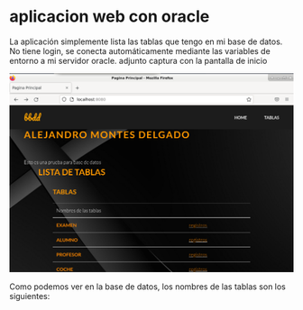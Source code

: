 # aplicacion web con oracle

La aplicación simplemente lista las tablas que tengo en mi base de datos. No tiene login, se conecta automáticamente mediante las variables de entorno a mi servidor oracle. adjunto captura con la pantalla de inicio

![captura1](/img/captura1.png)

Como podemos ver en la base de datos, los nombres de las tablas son los siguientes:
